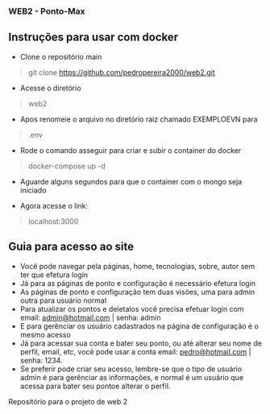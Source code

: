 ### WEB2 - Ponto-Max

## Instruções para usar com docker

- Clone o repositório main
> git clone https://github.com/pedropereira2000/web2.git

- Acesse o diretório
> web2

- Apos renomeie o arquivo no diretório raiz chamado EXEMPLOEVN para
> .env

- Rode o comando asseguir para criar e subir o container do docker
> docker-compose up -d

- Aguarde alguns segundos para que o container com o mongo seja iniciado

- Agora acesse o link:
> localhost:3000
## Guia para acesso ao site

- Você pode navegar pela páginas, home, tecnologias, sobre, autor sem ter que efetura login
- Já para as páginas de ponto e configuração é necessário efetura login
- As páginas de ponto e configuração tem duas visões, uma para admin outra para usuário normal
- Para atualizar os pontos e deletalos você precisa efetuar login com email: admin@hotmail.com | senha: admin
- E para gerênciar os usuário cadastrados na página de configuração é o mesmo acesso
- Já para acessar sua conta e bater seu ponto, ou até alterar seu nome de perfil, email, etc, você pode usar a conta email: pedro@hotmail.com | senha: 1234.
- Se preferir pode criar seu acesso, lembre-se que o tipo de usuário admin é para gerênciar as informações, e normal é um usuário que acessa para bater seu pontoe alterar o perfil.

Repositório para o projeto de web 2